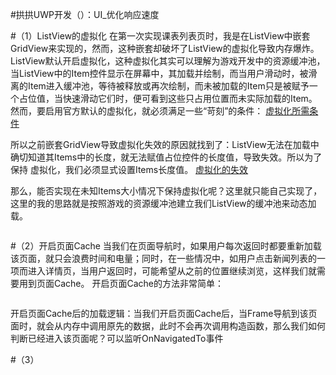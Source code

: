 #拱拱UWP开发（）：UI_优化响应速度

#（1）ListView的虚拟化
在第一次实现课表列表页时，我是在ListView中嵌套GridView来实现的，然而，这种嵌套却破坏了ListView的虚拟化导致内存爆炸。
ListView默认开启虚拟化，这种虚拟化其实可以理解为游戏开发中的资源缓冲池，当ListView中的Item控件显示在屏幕中，其加载并绘制，而当用户滑动时，被滑离的Item进入缓冲池，等待被释放或再次绘制，而未被加载的Item只是被赋予一个占位值，当快速滑动它们时，便可看到这些只占用位置而未实际加载的Item。
然而，要启用官方默认的虚拟化，就必须满足一些“苛刻”的条件：
[虚拟化所需条件]()


所以之前嵌套GridView导致虚拟化失效的原因就找到了：ListView无法在加载中确切知道其Items中的长度，就无法赋值占位控件的长度值，导致失效。所以为了保持
虚拟化，我们必须显式设置Items长度值。
[虚拟化的失效]()


那么，能否实现在未知Items大小情况下保持虚拟化呢？这里就只能自己实现了，这里的我的思路就是按照游戏的资源缓冲池建立我们ListView的缓冲池来动态加载。

```C#

```


#（2）开启页面Cache
当我们在页面导航时，如果用户每次返回时都要重新加载该页面，就只会浪费时间和电量；同时，在一些情况中，如用户点击新闻列表的一项而进入详情页，当用户返回时，可能希望从之前的位置继续浏览，这样我们就需要用到页面Cache。
开启页面Cache的方法非常简单：
```XML

```
开启页面Cache后的加载逻辑：当我们开启页面Cache后，当Frame导航到该页面时，就会从内存中调用原先的数据，此时不会再次调用构造函数，那么我们如何判断已经进入该页面呢？可以监听OnNavigatedTo事件



#（3）